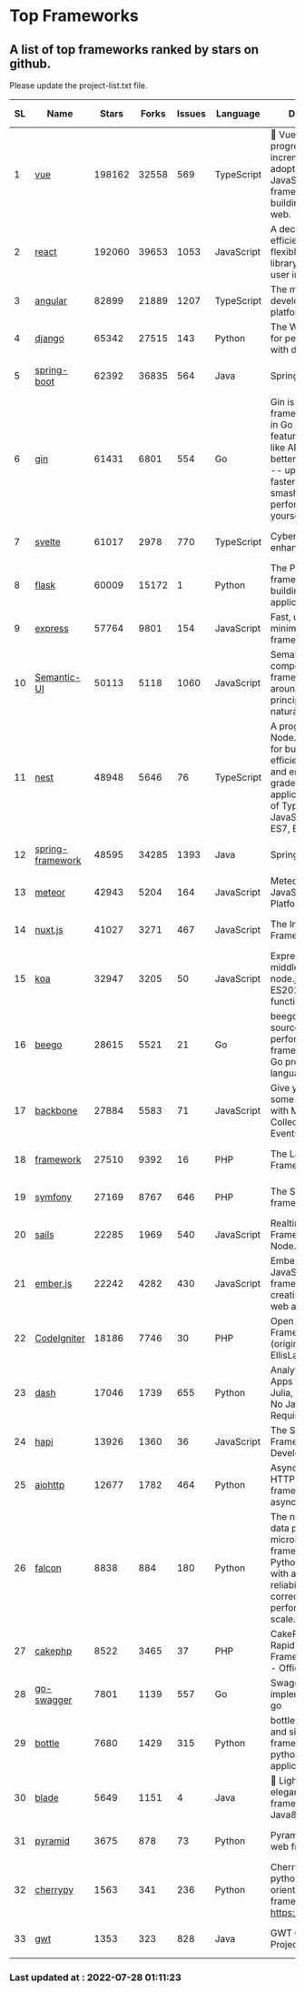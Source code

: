 # Top Frameworks
## A list of top frameworks ranked by stars on github.  
Please update the project-list.txt file.

| SL| Name  | Stars| Forks| Issues | Language | Description | Last Commit |
| --| ------| -----| ---- | ------ | -------- | ----------- | ----------- |
| 1 | [vue](https://github.com/vuejs/vue) | 198162 | 32558 | 569 | TypeScript | 🖖 Vue.js is a progressive, incrementally-adoptable JavaScript framework for building UI on the web. | 2022-07-22 03:24:39 |
| 2 | [react](https://github.com/facebook/react) | 192060 | 39653 | 1053 | JavaScript | A declarative, efficient, and flexible JavaScript library for building user interfaces. | 2022-07-26 04:35:51 |
| 3 | [angular](https://github.com/angular/angular) | 82899 | 21889 | 1207 | TypeScript | The modern web developer’s platform | 2022-07-22 18:34:00 |
| 4 | [django](https://github.com/django/django) | 65342 | 27515 | 143 | Python | The Web framework for perfectionists with deadlines. | 2022-07-27 19:36:25 |
| 5 | [spring-boot](https://github.com/spring-projects/spring-boot) | 62392 | 36835 | 564 | Java | Spring Boot | 2022-07-27 20:44:18 |
| 6 | [gin](https://github.com/gin-gonic/gin) | 61431 | 6801 | 554 | Go | Gin is a HTTP web framework written in Go (Golang). It features a Martini-like API with much better performance -- up to 40 times faster. If you need smashing performance, get yourself some Gin. | 2022-07-05 01:58:06 |
| 7 | [svelte](https://github.com/sveltejs/svelte) | 61017 | 2978 | 770 | TypeScript | Cybernetically enhanced web apps | 2022-07-27 08:56:37 |
| 8 | [flask](https://github.com/pallets/flask) | 60009 | 15172 | 1 | Python | The Python micro framework for building web applications. | 2022-07-25 14:35:17 |
| 9 | [express](https://github.com/expressjs/express) | 57764 | 9801 | 154 | JavaScript | Fast, unopinionated, minimalist web framework for node. | 2022-05-20 15:57:37 |
| 10 | [Semantic-UI](https://github.com/Semantic-Org/Semantic-UI) | 50113 | 5118 | 1060 | JavaScript | Semantic is a UI component framework based around useful principles from natural language. | 2018-10-21 20:59:02 |
| 11 | [nest](https://github.com/nestjs/nest) | 48948 | 5646 | 76 | TypeScript | A progressive Node.js framework for building efficient, scalable, and enterprise-grade server-side applications on top of TypeScript & JavaScript (ES6, ES7, ES8) 🚀 | 2022-07-27 06:39:21 |
| 12 | [spring-framework](https://github.com/spring-projects/spring-framework) | 48595 | 34285 | 1393 | Java | Spring Framework | 2022-07-27 18:26:12 |
| 13 | [meteor](https://github.com/meteor/meteor) | 42943 | 5204 | 164 | JavaScript | Meteor, the JavaScript App Platform | 2022-07-26 13:20:05 |
| 14 | [nuxt.js](https://github.com/nuxt/nuxt.js) | 41027 | 3271 | 467 | JavaScript | The Intuitive Vue(2) Framework | 2022-07-12 08:43:35 |
| 15 | [koa](https://github.com/koajs/koa) | 32947 | 3205 | 50 | JavaScript | Expressive middleware for node.js using ES2017 async functions | 2022-07-13 16:11:33 |
| 16 | [beego](https://github.com/beego/beego) | 28615 | 5521 | 21 | Go | beego is an open-source, high-performance web framework for the Go programming language. | 2022-07-19 13:52:40 |
| 17 | [backbone](https://github.com/jashkenas/backbone) | 27884 | 5583 | 71 | JavaScript | Give your JS App some Backbone with Models, Views, Collections, and Events | 2022-04-26 12:19:45 |
| 18 | [framework](https://github.com/laravel/framework) | 27510 | 9392 | 16 | PHP | The Laravel Framework. | 2022-07-27 16:47:27 |
| 19 | [symfony](https://github.com/symfony/symfony) | 27169 | 8767 | 646 | PHP | The Symfony PHP framework | 2022-07-27 16:01:29 |
| 20 | [sails](https://github.com/balderdashy/sails) | 22285 | 1969 | 540 | JavaScript | Realtime MVC Framework for Node.js | 2022-05-27 21:40:10 |
| 21 | [ember.js](https://github.com/emberjs/ember.js) | 22242 | 4282 | 430 | JavaScript | Ember.js - A JavaScript framework for creating ambitious web applications | 2022-07-25 17:54:35 |
| 22 | [CodeIgniter](https://github.com/bcit-ci/CodeIgniter) | 18186 | 7746 | 30 | PHP | Open Source PHP Framework (originally from EllisLab) | 2022-06-27 19:12:41 |
| 23 | [dash](https://github.com/plotly/dash) | 17046 | 1739 | 655 | Python | Analytical Web Apps for Python, R, Julia, and Jupyter. No JavaScript Required. | 2022-07-21 13:14:03 |
| 24 | [hapi](https://github.com/hapijs/hapi) | 13926 | 1360 | 36 | JavaScript | The Simple, Secure Framework Developers Trust | 2022-06-13 17:44:05 |
| 25 | [aiohttp](https://github.com/aio-libs/aiohttp) | 12677 | 1782 | 464 | Python | Asynchronous HTTP client/server framework for asyncio and Python | 2022-07-24 11:58:16 |
| 26 | [falcon](https://github.com/falconry/falcon) | 8838 | 884 | 180 | Python | The no-magic web data plane API and microservices framework for Python developers, with a focus on reliability, correctness, and performance at scale. | 2022-06-27 20:23:03 |
| 27 | [cakephp](https://github.com/cakephp/cakephp) | 8522 | 3465 | 37 | PHP | CakePHP: The Rapid Development Framework for PHP - Official Repository | 2022-07-27 13:51:24 |
| 28 | [go-swagger](https://github.com/go-swagger/go-swagger) | 7801 | 1139 | 557 | Go | Swagger 2.0 implementation for go | 2022-06-14 15:48:24 |
| 29 | [bottle](https://github.com/bottlepy/bottle) | 7680 | 1429 | 315 | Python | bottle.py is a fast and simple micro-framework for python web-applications. | 2022-06-29 07:36:57 |
| 30 | [blade](https://github.com/lets-blade/blade) | 5649 | 1151 | 4 | Java | :rocket: Lightning fast and elegant mvc framework for Java8 | 2022-05-10 12:38:06 |
| 31 | [pyramid](https://github.com/Pylons/pyramid) | 3675 | 878 | 73 | Python | Pyramid - A Python web framework | 2022-03-13 22:49:13 |
| 32 | [cherrypy](https://github.com/cherrypy/cherrypy) | 1563 | 341 | 236 | Python | CherryPy is a pythonic, object-oriented HTTP framework.      https://cherrypy.dev | 2022-07-17 20:36:25 |
| 33 | [gwt](https://github.com/gwtproject/gwt) | 1353 | 323 | 828 | Java | GWT Open Source Project | 2022-07-26 22:23:28 |

### Last updated at : 2022-07-28 01:11:23
